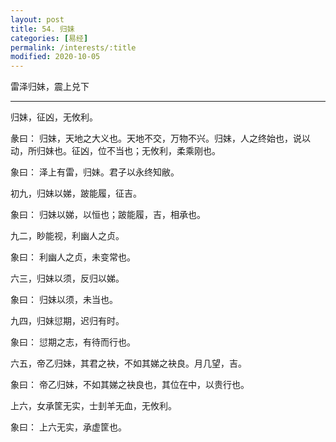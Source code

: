 ```yaml
---
layout: post
title: 54. 归妹
categories: [易经]
permalink: /interests/:title
modified: 2020-10-05
---
```


雷泽归妹，震上兑下

---

归妹，征凶，无攸利。

彖曰： 归妹，天地之大义也。天地不交，万物不兴。归妹，人之终始也，说以动，所归妹也。征凶，位不当也；无攸利，柔乘刚也。

象曰： 泽上有雷，归妹。君子以永终知敝。

初九，归妹以娣，跛能履，征吉。

象曰： 归妹以娣，以恒也；跛能履，吉，相承也。

九二，眇能视，利幽人之贞。

象曰： 利幽人之贞，未变常也。

六三，归妹以须，反归以娣。

象曰： 归妹以须，未当也。

九四，归妹愆期，迟归有时。

象曰： 愆期之志，有待而行也。

六五，帝乙归妹，其君之袂，不如其娣之袂良。月几望，吉。

象曰： 帝乙归妹，不如其娣之袂良也，其位在中，以贵行也。

上六，女承筐无实，士刲羊无血，无攸利。

象曰： 上六无实，承虚筐也。